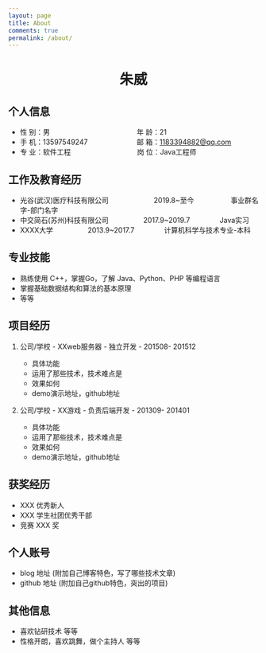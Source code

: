 ```yaml
---
layout: page
title: About
comments: true
permalink: /about/
---
```


 <center>
     <h1>朱威</h1>
 </center>


## 个人信息 

* 性 别：男&emsp;&emsp;&emsp;&emsp;&emsp;&emsp;&emsp;&emsp;&emsp;&emsp;&emsp;&emsp;&ensp;年 龄：21  
* 手 机：13597549247 &emsp;&emsp;&emsp;&emsp;&emsp;&emsp;&ensp;  邮 箱：1183394882@qq.com    
* 专 业：软件工程 &emsp;&emsp;&emsp;&emsp;&emsp;&emsp;&emsp;&emsp;&emsp; 岗 位：Java工程师

## 工作及教育经历

* 光谷(武汉)医疗科技有限公司&emsp;&emsp;&emsp;&emsp;&emsp;&emsp;&ensp;2019.8~至今&emsp;&emsp;&emsp;&emsp;&emsp; 事业群名字-部门名字       
* 中交简石(苏州)科技有限公司&emsp;&emsp;&emsp;&emsp;&emsp;2017.9~2019.7&emsp;&emsp;&emsp;&emsp; Java实习         
* XXXX大学&emsp;&emsp;&emsp;&emsp;&emsp;2013.9~2017.7&emsp;&emsp;&emsp;&emsp; 计算机科学与技术专业-本科  

## 专业技能

* 熟练使用 C++，掌握Go，了解 Java、Python、PHP 等编程语言
* 掌握基础数据结构和算法的基本原理
* 等等

## 项目经历

1. 公司/学校 - XXweb服务器 - 独立开发 - 201508- 201512 
   * 具体功能 
   * 运用了那些技术，技术难点是
   * 效果如何
   * demo演示地址，github地址 

2. 公司/学校 - XX游戏 - 负责后端开发 - 201309- 201401 
   * 具体功能 
   * 运用了那些技术，技术难点是
   * 效果如何
   * demo演示地址，github地址 

## 获奖经历

* XXX 优秀新人
* XXX 学生社团优秀干部
* 竞赛 XXX 奖

## 个人账号 

* blog 地址 (附加自己博客特色，写了哪些技术文章)
* github 地址 (附加自己github特色，突出的项目)

## 其他信息 

* 喜欢钻研技术 等等
* 性格开朗，喜欢跳舞，做个主持人 等等 




